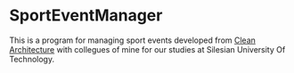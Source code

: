# SportEventManager
This is a program for managing sport events developed from [Clean Architecture](https://github.com/ardalis/CleanArchitecture) with collegues of mine for our studies at Silesian University Of Technology.
